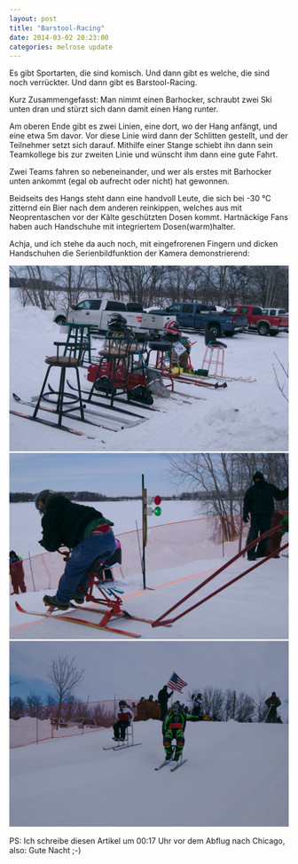```yaml
---
layout: post
title: "Barstool-Racing"
date: 2014-03-02 20:23:00
categories: melrose update
---
```


Es gibt Sportarten, die sind komisch. Und dann gibt es welche, die sind noch verrückter. Und dann gibt es Barstool-Racing.

Kurz Zusammengefasst: Man nimmt einen Barhocker, schraubt zwei Ski unten dran und stürzt sich dann damit einen Hang runter.

Am oberen Ende gibt es zwei Linien, eine dort, wo der Hang anfängt, und eine etwa 5m davor. Vor diese Linie wird dann der Schlitten gestellt, und der Teilnehmer setzt sich darauf. Mithilfe einer Stange schiebt ihn dann sein Teamkollege bis zur zweiten Linie und wünscht ihm dann eine gute Fahrt.

Zwei Teams fahren so nebeneinander, und wer als erstes mit Barhocker unten ankommt (egal ob aufrecht oder nicht) hat gewonnen.

Beidseits des Hangs steht dann eine handvoll Leute, die sich bei -30 °C zitternd ein Bier nach dem anderen reinkippen, welches aus mit Neoprentaschen vor der Kälte geschützten Dosen kommt. Hartnäckige Fans haben auch Handschuhe mit integriertem Dosen(warm)halter.

Achja, und ich stehe da auch noch, mit eingefrorenen Fingern und dicken Handschuhen die Serienbildfunktion der Kamera demonstrierend:

![img01](/assets/20140302/img_0001.jpg)
![img02](/assets/20140302/img_0002.jpg)
![img03](/assets/20140302/img_0003.jpg)

PS: Ich schreibe diesen Artikel um 00:17 Uhr vor dem Abflug nach Chicago, also: Gute Nacht ;-)